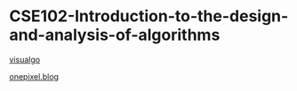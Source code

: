 # CSE102-Introduction-to-the-design-and-analysis-of-algorithms


[visualgo](https://visualgo.net/en)

[onepixel.blog](https://onepixel.cnblogs.com/articles/7674659.html?from=timeline&isappinstalled=0)
